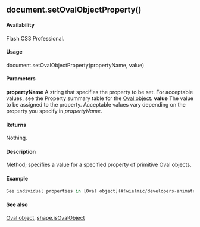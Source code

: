 ## document.setOvalObjectProperty()

#### Availability

Flash CS3 Professional.

#### Usage

document.setOvalObjectProperty(propertyName, value)

#### Parameters

**propertyName** A string that specifies the property to be set. For acceptable values, see the Property summary table for the [Oval object](#!wielmic/developers-animatesdk-docs/test/Oval_object/OvalObject_summary.md).
**value** The value to be assigned to the property. Acceptable values vary depending on the property you specify in
*propertyName*.

#### Returns

Nothing.

#### Description

Method; specifies a value for a specified property of primitive Oval objects.

#### Example

```javascript
See individual properties in [Oval object](#!wielmic/developers-animatesdk-docs/test/Oval_object/OvalObject_summary.md) for examples.

```
#### See also

[Oval object](#!wielmic/developers-animatesdk-docs/test/Oval_object/OvalObject_summary.md), [shape.isOvalObject](#!wielmic/developers-animatesdk-docs/test/Shape_object/shape9.md)
